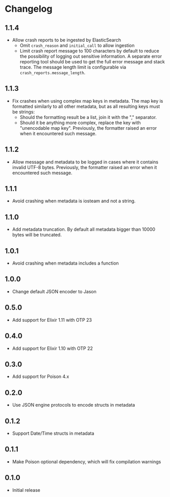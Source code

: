 # Changelog

## 1.1.4

- Allow crash reports to be ingested by ElasticSearch
  * Omit `crash_reason` and `initial_call` to allow ingestion
  * Limit crash report message to 100 characters by default to reduce the
    possibility of logging out sensitive information. A separate error
    reporting tool should be used to get the full error message and stack
    trace. The message length limit is configurable via
    `crash_reports.message_length`.

## 1.1.3

- Fix crashes when using complex map keys in metadata. 
  The map key is formatted similarly to all other metadata, but as all resulting keys must be strings:
    * Should the formatting result be a list, join it with the "," separator.
    * Should it be anything more complex, replace the key with "unencodable map key".
  Previously, the formatter raised an error when it encountered such message.

## 1.1.2

- Allow message and metadata to be logged in cases where it contains invalid UTF-8
bytes. Previously, the formatter raised an error when it encountered such message.

## 1.1.1

  * Avoid crashing when metadata is iosteam and not a string.

## 1.1.0

  * Add metadata truncation. By default all metadata bigger than 10000 bytes will be truncated.

## 1.0.1

  * Avoid crashing when metadata includes a function

## 1.0.0

  * Change default JSON encoder to Jason

## 0.5.0

  * Add support for Elixir 1.11 with OTP 23

## 0.4.0

  * Add support for Elixir 1.10 with OTP 22

## 0.3.0

  * Add support for Poison 4.x

## 0.2.0

  * Use JSON engine protocols to encode structs in metadata

## 0.1.2

  * Support Date/Time structs in metadata

## 0.1.1

  * Make Poison optional dependency, which will fix compilation warnings

## 0.1.0

  * Initial release

